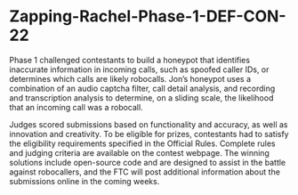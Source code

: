 Zapping-Rachel-Phase-1-DEF-CON-22
=================================

Phase 1 challenged contestants to build a honeypot that identifies inaccurate information in incoming calls, such as spoofed caller IDs, or determines which calls are likely robocalls. Jon’s honeypot uses a combination of an audio captcha filter, call detail analysis, and recording and transcription analysis to determine, on a sliding scale, the likelihood that an incoming call was a robocall.

Judges scored submissions based on functionality and accuracy, as well as innovation and creativity. To be eligible for prizes, contestants had to satisfy the eligibility requirements specified in the Official Rules. Complete rules and judging criteria are available on the contest webpage. The winning solutions include open-source code and are designed to assist in the battle against robocallers, and the FTC will post additional information about the submissions online in the coming weeks.
